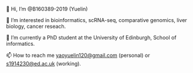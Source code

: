 👋 Hi, I’m @B160389-2019 (Yuelin)

👀 I’m interested in bioinformatics, scRNA-seq, comparative genomics, liver biology, cancer reseach.

🌱 I’m currently a PhD student at the University of Edinburgh, School of informatics.

📫 How to reach me yaoyuelin120@gmail.com (personal) or s1914230@ed.ac.uk (working).

<!---
YuelinYao/YuelinYao is a ✨ special ✨ repository because its `README.md` (this file) appears on your GitHub profile.
You can click the Preview link to take a look at your changes.
--->
